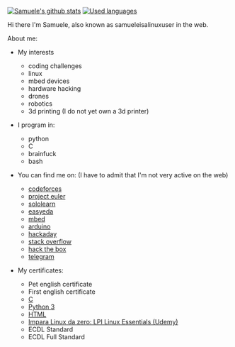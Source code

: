 [![Samuele's github stats](https://github-readme-stats.vercel.app/api?username=samueleisalinuxuser&count_private=trueshow_icons=true)](https://github.com/anuraghazra/github-readme-stats)
[![Used languages](https://github-readme-stats.vercel.app/api/top-langs/?username=samueleisalinuxuser&langs_count=10)](https://github.com/anuraghazra/github-readme-stats)

Hi there I'm Samuele, also known as samueleisalinuxuser in the web.

About me:

* My interests

  * coding challenges
  * linux
  * mbed devices
  * hardware hacking
  * drones
  * robotics
  * 3d printing (I do not yet own a 3d printer)

* I program in:

  * python
  * C
  * brainfuck
  * bash


* You can find me on: (I have to admit that I'm not very active on the web)

  * [codeforces](https://codeforces.com/profile/samueleisalinuxuser)
  * [project euler]()
  * [sololearn](https://www.sololearn.com/Profile/19920923)
  * [easyeda](https://easyeda.com/samueleisalinuxuser)
  * [mbed](https://os.mbed.com/users/samueleisalinuxuser)
  * [arduino]()
  * [hackaday](https://www.hackaday.io/samueleisalinuxuser)
  * [stack overflow](https://stackoverflow.com/users/14782088/samueleisalinuxuser)
  * [hack the box](https://www.hackthebox.eu/profile/466771)
  * [telegram](https://t.me/samueleisalinuxuser)

* My certificates:

  * Pet english certificate
  * First english certificate
  * [C](https://www.sololearn.com/Certificate/1089-19920923/pdf)
  * [Python 3](https://www.sololearn.com/Certificate/1073-19920923/pdf)
  * [HTML](https://www.sololearn.com/Certificate/1014-19920923/pdf)
  * [Impara Linux da zero: LPI Linux Essentials (Udemy)](https://udemy-certificate.s3.amazonaws.com/pdf/UC-6ba05ac4-f968-48e4-a191-ada816610033.pdf)
  * ECDL Standard
  * ECDL Full Standard
